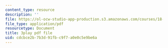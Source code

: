 ```yaml
---
content_type: resource
description: ''
file: https://ol-ocw-studio-app-production.s3.amazonaws.com/courses/18-02sc-multivariable-calculus-fall-2010/cdcbce2b7b3d91fbc9f7a0e0c5e9be6a_I2Z6K_g5kpc.pdf
file_type: application/pdf
resourcetype: Document
title: 3play pdf file
uid: cdcbce2b-7b3d-91fb-c9f7-a0e0c5e9be6a
---
```

